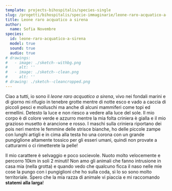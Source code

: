 ```yaml
---
template: projects-bihospitalis/species-single
slug: /progetti/bihospitalis/specie-immaginarie/leone-raro-acquatico-a-sirena
title: Leone raro acquatico a sirena
author: 
  name: Sofia Novembre
species:
  id: leone-raro-acquatico-a-sirena
  model: true
  sound: true
  audio: true
# drawings:
#   - image: ./sketch--withbg.png
#     alt: ''
#   - image: ./sketch--clean.png
#     alt: ''
# drawing: ./sketch--cleancropped.png
---
```


Ciao a tutti, io sono il *leone raro acquatico a sirena*, vivo nei fondali marini e di giorno mi rifugio in tenebre grotte mentre di notte esco e vado a caccia di piccoli pesci e molluschi ma anche di alcuni mammiferi come topi ed ermellini. Detesto la luce e non riesco a vedere alla luce del sole. Il mio corpo è di colore verde e azzurro mentre la mia folta criniera è gialla e il mio grazioso musetto è arancione e rosso. I maschi sulla criniera riportano dei pois neri mentre le femmine delle strisce bianche, ho delle piccole zampe con lunghi artigli e in cima alla testa ho una corona con un grande pungiglione altamente tossico per gli esseri umani, quindi non provate a catturarmi o ci rimetterete la pelle!

Il mio carattere è selvaggio e poco socievole. Nuoto molto velocemente e percorro 10km in soli 2 minuti! Non amo gli animali che fanno intrusione in casa mia (nella grotta) e quando vedo che qualcuno ficca il naso nelle mie cose la pungo con i pungiglioni che ho sulla coda, sì lo so sono molto territoriale. Spero che la mia razza di animale vi piaccia e mi raccomando __statemi alla larga__!